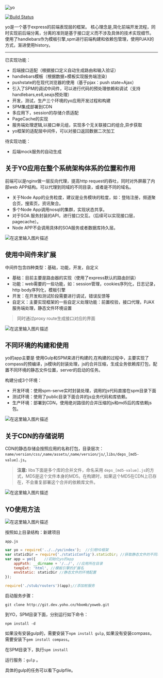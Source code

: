 ![yo][6]

[![Build Status](https://travis-ci.org/h1bomb/yo.svg)](https://travis-ci.org/h1bomb/yo)

yo是一个基于express的前端表现层的框架。
核心理念是,简化前端开发流程，同时实现前后端分离，分离的准则是基于接口定义而不涉及具体的技术实现细节。
使用了handlebars作为模板引擎,spm进行前端构建和依赖包管理，使用PJAX的方式，渐进使用history。


-------------------------

已实现功能：

* 后端接口适配（根据接口定义自动生成路由和输入验证）
* handlebars模板（根据数据+模板实现服务端渲染）
* pushstate的在现代浏览器的使用（基于pjax：push state+Ajax）
* 引入了SPM的调试中间件，可以进行代码的预处理依赖和调试（支持handlebars,es6,seajs预处理）
* 开发，测试，生产三个环境的yo应用开发过程和构建
* SPM集成部署到CDN
* 多应用下，session的存储介质适配
* PageCache的实现
* 服务端处理逻辑,以接口单元组，实现多个无关联接口的组合,异步获取
* yo框架的适配层中间件，可以对接口返回数据二次加工

待实现功能：
* 后端mock服务的自动生成


## 关于YO应用在整个系统架构体系的位置和作用
前端可以是nginx做一层反向代理，提高http request的吞吐，同时对外屏蔽了内部web APP结构。可以代理到同域的不同目录，或者是不同的域名。
* 关于Node App的业务粒度，建议是业务模块的粒度，如：登陆注册，频道聚合页，搜索页，资讯聚合。
* 多个Node App调用nosql的集群，实现状态共享。
* 对于SOA 服务封装的API，进行接口交互。（后续可以实现接口层，pagecache）。
* Node APP不会调用具体的SOA服务或者数据库持久层。


![在这里输入图片描述][1]

## 使用中间件来扩展

中间件包含四种类型：基础，功能，开发，自定义
* 基础：目前主要是路由器的实现（使用了express默认的路由封装）
* 功能：web需要的一些功能，如：session管理，cookies序列化，日志记录，http body序列化，模板引擎
* 开发：在开发和测试阶段需要进行调试，错误反馈等
* 自定义：主要实现框架的一些自定义处理功能：前置校验，接口代理，PJAX服务端处理，静态文件环境设置

> 同时通过proxy route生成接口对应的界面

![在这里输入图片描述][2]


## 不同环境的构建和使用

yo的app主要是 使用Gulp和SPM来进行构建的,在构建的过程中，主要实现了compass的预编译，js模块的封装处理，js的合并压缩，生成业务依赖库打包，配置不同环境的静态文件位置，server的启动的任务。

构建分成3个环境：

* 开发环境：使用spm-serve实时封装处理，调用的js代码直接在spm目录下面
* 测试环境：使用了public目录下面合并的js业务代码和库依赖。
* 生产环境：部署到CDN，使用绝对路径的合并压缩的js和md5后的库依赖js包。

![在这里输入图片描述][3]

## 关于CDN的存储说明

CDN的静态存储会按照应用的名称打包，目录层次：`name/version/css/`,`name/assets/`,`name/version/js/`,`libs/deps_[md5-value].js`。

> **注意:** libs下面是多个库的合并文件，命名采用 `deps_[md5-value].js`的方式，MD5是这个文件本身的MD5。在构建时，如果这个MD5在CDN上已存在，不会重复部署这个合并的依赖库文件。

![在这里输入图片描述][4]


## YO使用方法
 
![在这里输入图片描述][5]

按照如上目录结构：新建项目

`app.js`

``` javascript
var yo = require('../../yo/index');  //引用YO框架
var staticDir = require('./staticConfig').staticDir; //获取静态文件的不同环境配置
var app = yo({    //初始化yo的app
    appPath: __dirname + '/../', //应用所在目录
    tempExt: 'html', //模板引擎的扩展名
    envStatic: staticDir //静态文件的环境配置
});

require('./stub/routers')(app);//添加桩服务
```

启动服务步骤：

`git clone http://git.dev.yoho.cn/hbomb/yoweb.git`

到YO，SPM目录下面，分别运行如下命令：

`npm install -d`

如果没有安装gulp的，需要安装下`npm install gulp`,
如果没有安装compass，需要安装下`gem install compass`。

在SPM目录下，执行`spm install`

运行服务：`gulp` 。

具体的gulp的任务可以看下gulpfile。

[2]: http://feature.yoho.cn/yojs/Node_APP_Proxy_Server__2_.png
[5]: http://feature.yoho.cn/yojs/path.png
[4]: http://feature.yoho.cn/yojs/CDN.png
[3]: http://feature.yoho.cn/yojs/frontend_env_.png
[1]: http://feature.yoho.cn/yojs/sys.png
[6]: http://feature.yoho.cn/yojs/logo.png
